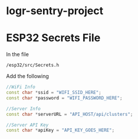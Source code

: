 # logr-sentry-project


# ESP32 Secrets File

In the file

`/esp32/src/Secrets.h`

Add the following

```cpp
//WiFi Info
const char *ssid = "WIFI_SSID_HERE";
const char *password = "WIFI_PASSWORD_HERE";

//Server Info
const char *serverURL = "API_HOST/api/clusters";

//Server API Key
const char *apiKey = "API_KEY_GOES_HERE";
```